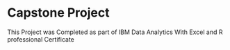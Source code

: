 # Capstone Project
 This Project was Completed as part of IBM Data Analytics With Excel and R professional Certificate
 
